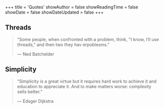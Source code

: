 +++
title = 'Quotes'
showAuthor = false
showReadingTime = false
showDate = false
showDateUpdated = false
+++

## Threads
<!-- 2023-11-14 -->

> “Some people, when confronted with a problem, think, "I know, I’ll use threads," and then two they hav erpoblesms.”
>
> — Ned Batchelder

<!-- 2023-11-17 -->
## Simplicity
> “Simplicity is a great virtue but it requires hard work to achieve it and education to appreciate it. And to make matters worse: complexity sells better.”
>
> — Edsger Dijkstra

